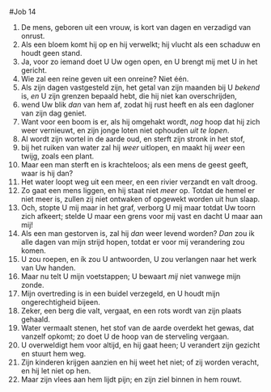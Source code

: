#Job 14
1. De mens, geboren uit een vrouw, is kort van dagen en verzadigd van onrust. 
2. Als een bloem komt hij op en hij verwelkt; hij vlucht als een schaduw en houdt geen stand. 
3. Ja, voor zo iemand doet U Uw ogen open, en U brengt mij met U in het gericht. 
4. Wie zal een reine geven uit een onreine? Niet één. 
5. Als zijn dagen vastgesteld zijn, het getal van zijn maanden bij U *bekend* is, *en* U zijn grenzen bepaald hebt, die hij niet kan overschrijden, 
6. wend Uw blik *dan* van hem af, zodat hij rust heeft en als een dagloner van zijn dag geniet. 
7. Want voor een boom is er, als hij omgehakt wordt, *nog* hoop dat hij zich weer vernieuwt, en zijn jonge loten niet ophouden *uit te lopen*. 
8. Al wordt zijn wortel in de aarde oud, en sterft zijn stronk in het stof, 
9. bij het ruiken van water zal hij *weer* uitlopen, en maakt hij *weer* een twijg, zoals een plant. 
10. Maar een man sterft en is krachteloos; als een mens de geest geeft, waar is hij dan? 
11. Het water loopt weg uit een meer, en een rivier verzandt en valt droog. 
12. Zo gaat een mens liggen, en hij staat niet *meer* op. Totdat de hemel er niet meer is, zullen zij niet ontwaken of opgewekt worden uit hun slaap. 
13. Och, stopte U mij maar in het graf, verborg U mij maar totdat Uw toorn zich afkeert; stelde U maar een grens voor mij vast en dacht U maar aan mij! 
14. Als een man gestorven is, zal hij *dan* weer levend worden? *Dan* zou ik alle dagen van mijn strijd hopen, totdat er voor mij verandering zou komen. 
15. U zou roepen, en ík zou U antwoorden, U zou verlangen naar het werk van Uw handen. 
16. Maar nu telt U mijn voetstappen; U bewaart *mij* niet vanwege mijn zonde. 
17. Mijn overtreding is in een buidel verzegeld, en U houdt mijn ongerechtigheid bijeen. 
18. Zeker, een berg die valt, vergaat, en een rots wordt van zijn plaats gehaald. 
19. Water vermaalt stenen, het stof van de aarde overdekt het gewas, dat vanzelf opkomt; zo doet U de hoop van de sterveling vergaan. 
20. U overweldigt hem voor altijd, en hij gaat heen; U verandert zijn gezicht en stuurt hem weg. 
21. Zijn kinderen krijgen aanzien en hij weet het niet; of zij worden veracht, en hij let niet op hen. 
22. Maar zijn vlees aan hem lijdt pijn; en zijn ziel binnen in hem rouwt.
